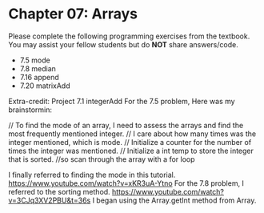 # Chapter 07: Arrays

Please complete the following programming exercises from the textbook. You may assist your fellow students but do **NOT** share answers/code.

- 7.5 mode
- 7.8 median
- 7.16 append
- 7.20 matrixAdd

Extra-credit: Project 7.1 integerAdd
For the 7.5 problem, 
Here was my brainstormin:

// To find the mode of an array, I need to assess the arrays and find the most frequently mentioned integer.
	// I care about how many times was the integer mentioned, which is mode.
	// Initialize a counter for the number of times the integer was mentioned. 
	// Initialize a int temp to store the integer that is sorted.
	//so scan through the array with a for loop
	
  I finally referred to finding the mode in this tutorial. https://www.youtube.com/watch?v=xKR3uA-Ytno
For the 7.8 problem, I referred to the sorting method. https://www.youtube.com/watch?v=3CJq3XV2PBU&t=36s
I began using the Array.getInt method from Array.

